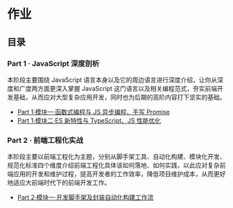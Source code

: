 # 作业

## 目录

### Part 1 · JavaScript 深度剖析

本阶段主要围绕 JavaScript 语言本身以及它的周边语言进行深度介绍，让你从深度和广度两方面更深入掌握 JavaScript 这门语言以及相关编程范式，夯实前端开发基础，从而应对大型复杂应用开发，同时也为后期的高阶内容打下坚实的基础。

- [Part 1·模块一·函数式编程与 JS 异步编程、手写 Promise](./fed-e-task-01-01)
- [Part 1·模块二·ES 新特性与 TypeScript、JS 性能优化](./fed-e-task-01-02)

### Part 2 · 前端工程化实战

本阶段主要以前端工程化为主题，分别从脚手架工具、自动化构建、模块化开发、规范化标准四个维度介绍前端工程化具体该如何落地、如何实践，以此应对复杂前端应用的开发和维护过程，提高开发者的工作效率，降低项目维护成本，从而更好地适应大前端时代下的前端开发工作。

- [Part 2·模块一·开发脚手架及封装自动化构建工作流](./fed-e-task-02-01)

